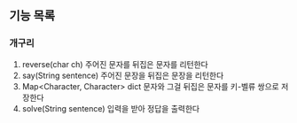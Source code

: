 ## 기능 목록

### 개구리
1. reverse(char ch) 주어진 문자를 뒤집은 문자를 리턴한다
2. say(String sentence) 주어진 문장을 뒤집은 문장을 리턴한다
3. Map<Character, Character> dict 문자와 그걸 뒤집은 문자를 키-벨류 쌍으로 저장한다
4. solve(String sentence) 입력을 받아 정답을 출력한다